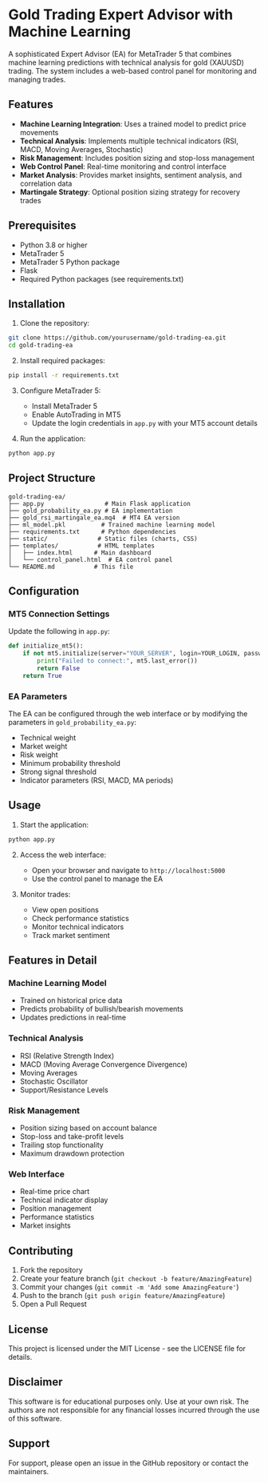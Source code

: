 # Gold Trading Expert Advisor with Machine Learning

A sophisticated Expert Advisor (EA) for MetaTrader 5 that combines machine learning predictions with technical analysis for gold (XAUUSD) trading. The system includes a web-based control panel for monitoring and managing trades.

## Features

- **Machine Learning Integration**: Uses a trained model to predict price movements
- **Technical Analysis**: Implements multiple technical indicators (RSI, MACD, Moving Averages, Stochastic)
- **Risk Management**: Includes position sizing and stop-loss management
- **Web Control Panel**: Real-time monitoring and control interface
- **Market Analysis**: Provides market insights, sentiment analysis, and correlation data
- **Martingale Strategy**: Optional position sizing strategy for recovery trades

## Prerequisites

- Python 3.8 or higher
- MetaTrader 5
- MetaTrader 5 Python package
- Flask
- Required Python packages (see requirements.txt)

## Installation

1. Clone the repository:
```bash
git clone https://github.com/yourusername/gold-trading-ea.git
cd gold-trading-ea
```

2. Install required packages:
```bash
pip install -r requirements.txt
```

3. Configure MetaTrader 5:
   - Install MetaTrader 5
   - Enable AutoTrading in MT5
   - Update the login credentials in `app.py` with your MT5 account details

4. Run the application:
```bash
python app.py
```

## Project Structure

```
gold-trading-ea/
├── app.py                 # Main Flask application
├── gold_probability_ea.py # EA implementation
├── gold_rsi_martingale_ea.mq4  # MT4 EA version
├── ml_model.pkl          # Trained machine learning model
├── requirements.txt      # Python dependencies
├── static/              # Static files (charts, CSS)
├── templates/           # HTML templates
│   ├── index.html      # Main dashboard
│   └── control_panel.html  # EA control panel
└── README.md           # This file
```

## Configuration

### MT5 Connection Settings
Update the following in `app.py`:
```python
def initialize_mt5():
    if not mt5.initialize(server="YOUR_SERVER", login=YOUR_LOGIN, password="YOUR_PASSWORD"):
        print("Failed to connect:", mt5.last_error())
        return False
    return True
```

### EA Parameters
The EA can be configured through the web interface or by modifying the parameters in `gold_probability_ea.py`:
- Technical weight
- Market weight
- Risk weight
- Minimum probability threshold
- Strong signal threshold
- Indicator parameters (RSI, MACD, MA periods)

## Usage

1. Start the application:
```bash
python app.py
```

2. Access the web interface:
   - Open your browser and navigate to `http://localhost:5000`
   - Use the control panel to manage the EA

3. Monitor trades:
   - View open positions
   - Check performance statistics
   - Monitor technical indicators
   - Track market sentiment

## Features in Detail

### Machine Learning Model
- Trained on historical price data
- Predicts probability of bullish/bearish movements
- Updates predictions in real-time

### Technical Analysis
- RSI (Relative Strength Index)
- MACD (Moving Average Convergence Divergence)
- Moving Averages
- Stochastic Oscillator
- Support/Resistance Levels

### Risk Management
- Position sizing based on account balance
- Stop-loss and take-profit levels
- Trailing stop functionality
- Maximum drawdown protection

### Web Interface
- Real-time price chart
- Technical indicator display
- Position management
- Performance statistics
- Market insights

## Contributing

1. Fork the repository
2. Create your feature branch (`git checkout -b feature/AmazingFeature`)
3. Commit your changes (`git commit -m 'Add some AmazingFeature'`)
4. Push to the branch (`git push origin feature/AmazingFeature`)
5. Open a Pull Request

## License

This project is licensed under the MIT License - see the LICENSE file for details.

## Disclaimer

This software is for educational purposes only. Use at your own risk. The authors are not responsible for any financial losses incurred through the use of this software.

## Support

For support, please open an issue in the GitHub repository or contact the maintainers. 